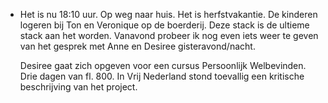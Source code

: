 - Het is nu  18:10 uur. Op weg naar huis. Het is herfstvakantie. De kinderen logeren bij Ton en Veronique op de boerderij. Deze stack is de ultieme stack aan het worden. Vanavond probeer ik nog even iets weer te geven van het gesprek met Anne en Desiree gisteravond/nacht. 
  
  Desiree gaat zich opgeven voor een cursus Persoonlijk Welbevinden. Drie dagen van fl. 800. In Vrij Nederland stond toevallig een kritische beschrijving van het project.